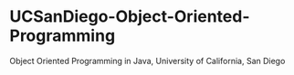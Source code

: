 # UCSanDiego-Object-Oriented-Programming
Object Oriented Programming in Java,  University of California, San Diego 

